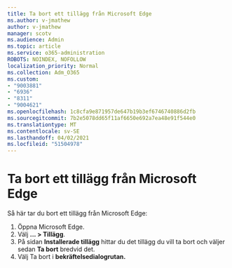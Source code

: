 ```yaml
---
title: Ta bort ett tillägg från Microsoft Edge
ms.author: v-jmathew
author: v-jmathew
manager: scotv
ms.audience: Admin
ms.topic: article
ms.service: o365-administration
ROBOTS: NOINDEX, NOFOLLOW
localization_priority: Normal
ms.collection: Adm_O365
ms.custom:
- "9003881"
- "6936"
- "8311"
- "9004621"
ms.openlocfilehash: 1c8cfa9e871957de647b19b3ef6746740886d2fb
ms.sourcegitcommit: 7b2e5078dd65f11af6650e692a7ea48e91f544e0
ms.translationtype: MT
ms.contentlocale: sv-SE
ms.lasthandoff: 04/02/2021
ms.locfileid: "51504978"
---
```

# <a name="remove-an-extension-from-microsoft-edge"></a>Ta bort ett tillägg från Microsoft Edge

Så här tar du bort ett tillägg från Microsoft Edge:

1. Öppna Microsoft Edge.
2. Välj **... > Tillägg**.
3. På sidan **Installerade tillägg** hittar du det tillägg du vill ta bort och väljer sedan **Ta bort** bredvid det.
4. Välj Ta bort i **bekräftelsedialogrutan.**
